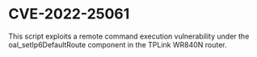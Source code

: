 # CVE-2022-25061
This script exploits a remote command execution vulnerability under the oal_setIp6DefaultRoute component in the TPLink WR840N router.
